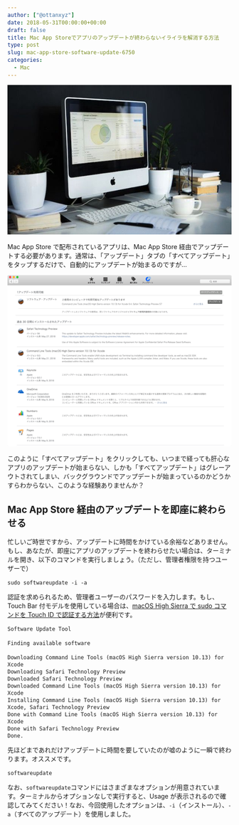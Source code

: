 ```yaml
---
author: ["@ottanxyz"]
date: 2018-05-31T00:00:00+00:00
draft: false
title: Mac App Storeでアプリのアップデートが終わらないイライラを解消する方法
type: post
slug: mac-app-store-software-update-6750
categories:
  - Mac
---
```


![](180531-5b0fb80f82c5a.jpg)

Mac App Store で配布されているアプリは、Mac App Store 経由でアップデートする必要があります。通常は、「アップデート」タブの「すべてアップデート」をタップするだけで、自動的にアップデートが始まるのですが…

![](180531-5b0fb85402cfb.png)

このように「すべてアップデート」をクリックしても、いつまで経っても肝心なアプリのアップデートが始まらない、しかも「すべてアップデート」はグレーアウトされてしまい、バックグラウンドでアップデートが始まっているのかどうかすらわからない、このような経験ありませんか？

## Mac App Store 経由のアップデートを即座に終わらせる

忙しいご時世ですから、アップデートに時間をかけている余裕などありません。もし、あなたが、即座にアプリのアップデートを終わらせたい場合は、ターミナルを開き、以下のコマンドを実行しましょう。（ただし、管理者権限を持つユーザーで）

    sudo softwareupdate -i -a

認証を求められるため、管理者ユーザーのパスワードを入力します。もし、Touch Bar 付モデルを使用している場合は、[macOS High Sierra で sudo コマンドを Touch ID で認証する方法](/posts/2017/11/sudo-touch-id-macbook-6332/)が便利です。

    Software Update Tool

    Finding available software

    Downloading Command Line Tools (macOS High Sierra version 10.13) for Xcode
    Downloading Safari Technology Preview
    Downloaded Safari Technology Preview
    Downloaded Command Line Tools (macOS High Sierra version 10.13) for Xcode
    Installing Command Line Tools (macOS High Sierra version 10.13) for Xcode, Safari Technology Preview
    Done with Command Line Tools (macOS High Sierra version 10.13) for Xcode
    Done with Safari Technology Preview
    Done.

先ほどまであれだけアップデートに時間を要していたのが嘘のように一瞬で終わります。オススメです。

    softwareupdate

なお、`softwareupdate`コマンドにはさまざまなオプションが用意されています。ターミナルからオプションなしで実行すると、Usage が表示されるので確認してみてください！なお、今回使用したオプションは、`-i`（インストール）、`-a`（すべてのアップデート）を使用しました。
